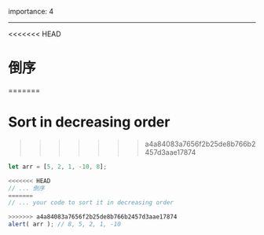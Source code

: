 importance: 4

---

<<<<<<< HEAD
# 倒序
=======
# Sort in decreasing order
>>>>>>> a4a84083a7656f2b25de8b766b2457d3aae17874

```js
let arr = [5, 2, 1, -10, 8];

<<<<<<< HEAD
// ... 倒序
=======
// ... your code to sort it in decreasing order

>>>>>>> a4a84083a7656f2b25de8b766b2457d3aae17874
alert( arr ); // 8, 5, 2, 1, -10
```

